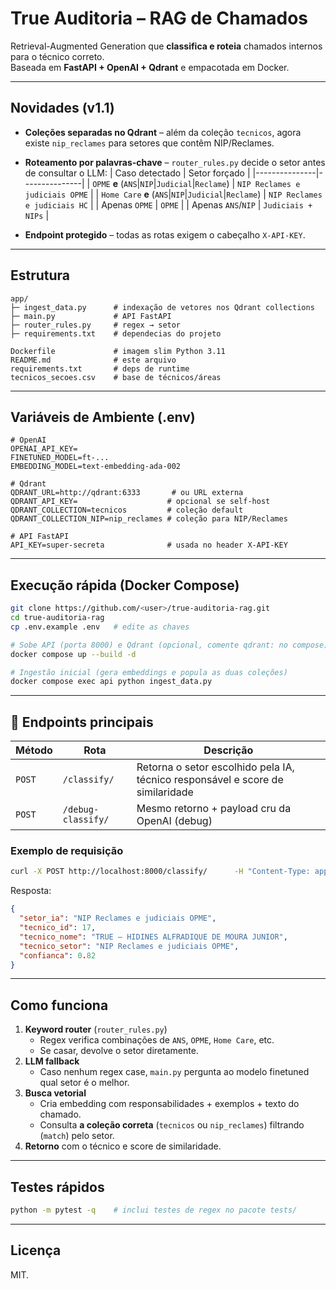 # True Auditoria – RAG de Chamados

Retrieval-Augmented Generation que **classifica e roteia** chamados internos para o técnico correto.  
Baseada em **FastAPI + OpenAI + Qdrant** e empacotada em Docker.

---

##  Novidades (v1.1)

* **Coleções separadas no Qdrant** – além da coleção `tecnicos`, agora existe `nip_reclames` para setores que contêm NIP/Reclames.
* **Roteamento por palavras-chave** – `router_rules.py` decide o setor antes de consultar o LLM:
  | Caso detectado | Setor forçado |
  |---------------|---------------|
  | `OPME` **e** (`ANS`\|`NIP`\|`Judicial`\|`Reclame`) | `NIP Reclames e judiciais OPME` |
  | `Home Care` **e** (`ANS`\|`NIP`\|`Judicial`\|`Reclame`) | `NIP Reclames e judiciais HC` |
  | Apenas `OPME` | `OPME` |
  | Apenas `ANS`/`NIP` | `Judiciais + NIPs` |

* **Endpoint protegido** – todas as rotas exigem o cabeçalho `X-API-KEY`.

---

##  Estrutura

```
app/
├─ ingest_data.py      # indexação de vetores nos Qdrant collections
├─ main.py             # API FastAPI
├─ router_rules.py     # regex → setor
├─ requirements.txt    # dependecias do projeto

Dockerfile             # imagem slim Python 3.11
README.md              # este arquivo
requirements.txt       # deps de runtime
tecnicos_secoes.csv    # base de técnicos/áreas
```

---

##   Variáveis de Ambiente (.env)

```dotenv
# OpenAI
OPENAI_API_KEY=
FINETUNED_MODEL=ft-...
EMBEDDING_MODEL=text-embedding-ada-002

# Qdrant
QDRANT_URL=http://qdrant:6333       # ou URL externa
QDRANT_API_KEY=                    # opcional se self-host
QDRANT_COLLECTION=tecnicos         # coleção default
QDRANT_COLLECTION_NIP=nip_reclames # coleção para NIP/Reclames

# API FastAPI
API_KEY=super-secreta              # usada no header X-API-KEY
```

---

##   Execução rápida (Docker Compose)

```bash
git clone https://github.com/<user>/true-auditoria-rag.git
cd true-auditoria-rag
cp .env.example .env   # edite as chaves

# Sobe API (porta 8000) e Qdrant (opcional, comente qdrant: no compose)
docker compose up --build -d

# Ingestão inicial (gera embeddings e popula as duas coleções)
docker compose exec api python ingest_data.py
```

---

## 🔌  Endpoints principais

| Método | Rota | Descrição |
|--------|------|-----------|
| `POST` | `/classify/` | Retorna o setor escolhido pela IA, técnico responsável e score de similaridade |
| `POST` | `/debug-classify/` | Mesmo retorno + payload cru da OpenAI (debug) |

### Exemplo de requisição

```bash
curl -X POST http://localhost:8000/classify/      -H "Content-Type: application/json"      -H "X-API-KEY: $API_KEY"      -d '{"titulo": "Reclamação ANS sobre OPME", "descricao": "Beneficiário queixou-se do prazo de resposta"}'
```

Resposta:
```json
{
  "setor_ia": "NIP Reclames e judiciais OPME",
  "tecnico_id": 17,
  "tecnico_nome": "TRUE – HIDINES ALFRADIQUE DE MOURA JUNIOR",
  "tecnico_setor": "NIP Reclames e judiciais OPME",
  "confianca": 0.82
}
```

---

##   Como funciona

1. **Keyword router** (`router_rules.py`)
   * Regex verifica combinações de `ANS`, `OPME`, `Home Care`, etc.
   * Se casar, devolve o setor diretamente.
2. **LLM fallback**
   * Caso nenhum regex case, `main.py` pergunta ao modelo finetuned qual setor é o melhor.
3. **Busca vetorial**
   * Cria embedding com responsabilidades + exemplos + texto do chamado.
   * Consulta **a coleção correta** (`tecnicos` ou `nip_reclames`) filtrando (`match`) pelo setor.
4. **Retorno** com o técnico e score de similaridade.

---

##   Testes rápidos

```bash
python -m pytest -q    # inclui testes de regex no pacote tests/
```

---

##   Licença

MIT.

